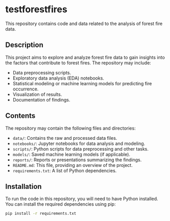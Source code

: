 # testforestfires

This repository contains code and data related to the analysis of forest fire data.

## Description

This project aims to explore and analyze forest fire data to gain insights into the factors that contribute to forest fires. The repository may include:

* Data preprocessing scripts.
* Exploratory data analysis (EDA) notebooks.
* Statistical modeling or machine learning models for predicting fire occurrence.
* Visualization of results.
* Documentation of findings.

## Contents

The repository may contain the following files and directories:

* `data/`: Contains the raw and processed data files.
* `notebooks/`: Jupyter notebooks for data analysis and modeling.
* `scripts/`: Python scripts for data preprocessing and other tasks.
* `models/`: Saved machine learning models (if applicable).
* `reports/`: Reports or presentations summarizing the findings.
* `README.md`: This file, providing an overview of the project.
* `requirements.txt`: A list of Python dependencies.

## Installation

To run the code in this repository, you will need to have Python installed. You can install the required dependencies using pip:

```bash
pip install -r requirements.txt
